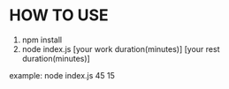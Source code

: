 # HOW TO USE
1. npm install
2. node index.js [your work duration(minutes)] [your rest duration(minutes)]

example: node index.js 45 15
